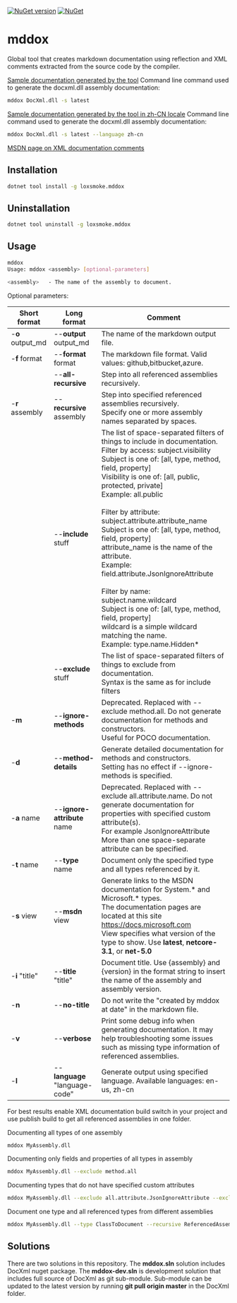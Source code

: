 [![NuGet version](https://badge.fury.io/nu/LoxSmoke.mddox.svg)](https://badge.fury.io/nu/LoxSmoke.mddox) [![NuGet](https://img.shields.io/nuget/dt/LoxSmoke.mddox.svg)](https://www.nuget.org/packages/LoxSmoke.mddox) 

# mddox

Global tool that creates markdown documentation using reflection and XML comments extracted from the source code by the compiler.

[Sample documentation generated by the tool](https://github.com/loxsmoke/mddox/blob/master/sample-api-reference.md) 
Command line command used to generate the docxml.dll assembly documentation:
```bash
mddox DocXml.dll -s latest
```

[Sample documentation generated by the tool in zh-CN locale](https://github.com/loxsmoke/mddox/blob/master/sample-api-reference-zh-cn.md) 
Command line command used to generate the docxml.dll assembly documentation:
```bash
mddox DocXml.dll -s latest --language zh-cn
```



[MSDN page on XML documentation comments](https://docs.microsoft.com/en-us/dotnet/csharp/programming-guide/xmldoc/xml-documentation-comments)


## Installation

```bash
dotnet tool install -g loxsmoke.mddox
```

## Uninstallation

```bash
dotnet tool uninstall -g loxsmoke.mddox
```

## Usage

```bash
mddox
Usage: mddox <assembly> [optional-parameters]

<assembly>   - The name of the assembly to document.
```
Optional parameters:

Short format | Long format | Comment
|---|---|---|
| -**o** output_md |--**output** output_md  | The name of the markdown output file. |
| -**f** format | --**format** format   |  The markdown file format. Valid values: github,bitbucket,azure. |
|   | --**all-recursive**           | Step into all referenced assemblies recursively. |
| -**r** assembly  | --**recursive** assembly | Step into specified referenced assemblies recursively.<br>Specify one or more assembly names separated by spaces. |
|   | --**include** stuff | The list of space-separated filters of things to include in documentation.<br>Filter by access: subject.visibility<br>Subject is one of: [all, type, method, field, property]<br>Visibility is one of: [all, public, protected, private]<br>Example: all.public<br><br>Filter by attribute: subject.attribute.attribute_name<br>Subject is one of: [all, type, method, field, property]<br>attribute_name is the name of the attribute.<br>Example: field.attribute.JsonIgnoreAttribute<br><br>Filter by name: subject.name.wildcard<br>Subject is one of: [all, type, method, field, property]<br>wildcard is a simple wildcard matching the name.<br>Example: type.name.Hidden*<br> |
|   | --**exclude** stuff | The list of space-separated filters of things to exclude from documentation.<br>Syntax is the same as for include filters |
| -**m**  | --**ignore-methods**      | Deprecated. Replaced with --exclude method.all. Do not generate documentation for methods and constructors.<br>Useful for POCO documentation. |
| -**d**  | --**method-details**      | Generate detailed documentation for methods and constructors.<br>Setting has no effect if --ignore-methods is specified. |
| -**a** name  | --**ignore-attribute** name | Deprecated. Replaced with --exclude all.attribute.name. Do not generate documentation for properties with specified custom attribute(s).<br>For example JsonIgnoreAttribute<br>More than one space-separate attribute can be specified. |
| -**t** name  | --**type** name         | Document only the specified type and all types referenced by it. |
| -**s** view  | --**msdn** view     | Generate links to the MSDN documentation for System.* and Microsoft.* types.<br>The documentation pages are located at this site https://docs.microsoft.com<br>View specifies what version of the type to show. Use **latest**, **netcore-3.1**, or **net-5.0** |  
| -**i** "title" | --**title** "title"   | Document title. Use {assembly} and {version} in the format string to insert the name of the assembly and assembly version. |
| -**n**  | --**no-title**            | Do not write the "created by mddox at date" in the markdown file. |
| -**v**  | --**verbose**             | Print some debug info when generating documentation. It may help troubleshooting some issues such as missing type information of referenced assemblies. |
| -**l**  | --**language** "language-code"            | Generate output using specified language. Available languages: en-us, zh-cn  |
  
For best results enable XML documentation build switch in your project and use publish build to get all referenced assemblies in one folder.

Documenting all types of one assembly

```bash
mddox MyAssembly.dll
```

Documenting only fields and properties of all types in assembly

```bash
mddox MyAssembly.dll --exclude method.all
```

Documenting types that do not have specified custom attributes

```bash
mddox MyAssembly.dll --exclude all.attribute.JsonIgnoreAttribute --exclude all.attribute.XmlIgnore
```

Document one type and all referenced types from different assemblies 

```bash
mddox MyAssembly.dll --type ClassToDocument --recursive ReferencedAssembly1.dll --recursive ReferencedAssembly2.dll
```

## Solutions

There are two solutions in this repository. The **mddox.sln** solution includes DocXml nuget package. The **mddox-dev.sln** is development solution that includes full source of DocXml as git sub-module. 
Sub-module can be updated to the latest version by running **git pull origin master** in the DocXml folder.
